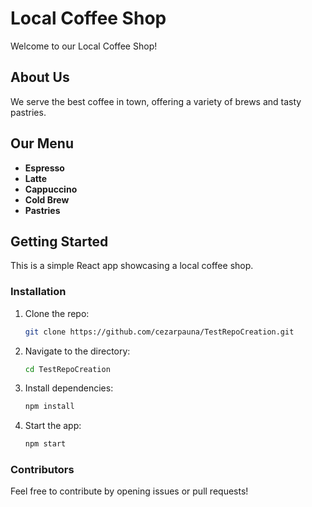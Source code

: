 # Local Coffee Shop

Welcome to our Local Coffee Shop!

## About Us
We serve the best coffee in town, offering a variety of brews and tasty pastries.

## Our Menu
- **Espresso**
- **Latte**
- **Cappuccino**
- **Cold Brew**
- **Pastries**

## Getting Started
This is a simple React app showcasing a local coffee shop.

### Installation
1. Clone the repo:
   ```bash
   git clone https://github.com/cezarpauna/TestRepoCreation.git
   ```
2. Navigate to the directory:
   ```bash
   cd TestRepoCreation
   ```
3. Install dependencies:
   ```bash
   npm install
   ```
4. Start the app:
   ```bash
   npm start
   ```

### Contributors
Feel free to contribute by opening issues or pull requests!